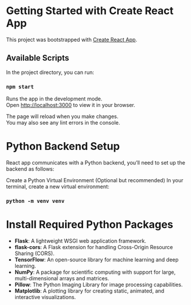# Getting Started with Create React App

This project was bootstrapped with [Create React App](https://github.com/facebook/create-react-app).

## Available Scripts

In the project directory, you can run:

### `npm start`

Runs the app in the development mode.\
Open [http://localhost:3000](http://localhost:3000) to view it in your browser.

The page will reload when you make changes.\
You may also see any lint errors in the console.

# Python Backend Setup
React app communicates with a Python backend, you’ll need to set up the backend as follows:

Create a Python Virtual Environment (Optional but recommended)
In your terminal, create a new virtual environment:

### `python -m venv venv`

# Install Required Python Packages

- **Flask**: A lightweight WSGI web application framework.
- **flask-cors**: A Flask extension for handling Cross-Origin Resource Sharing (CORS).
- **TensorFlow**: An open-source library for machine learning and deep learning.
- **NumPy**: A package for scientific computing with support for large, multi-dimensional arrays and matrices.
- **Pillow**: The Python Imaging Library for image processing capabilities.
- **Matplotlib**: A plotting library for creating static, animated, and interactive visualizations.

